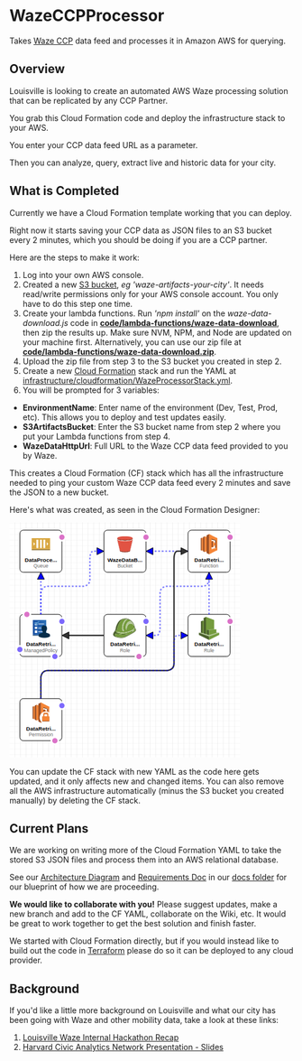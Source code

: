 # WazeCCPProcessor

Takes [Waze CCP](https://www.waze.com/ccp) data feed and processes it in Amazon AWS for querying.

## Overview

Louisville is looking to create an automated AWS Waze processing solution that can be replicated by any CCP Partner.

You grab this Cloud Formation code and deploy the infrastructure stack to your AWS.

You enter your CCP data feed URL as a parameter.

Then you can analyze, query, extract live and historic data for your city.

## What is Completed

Currently we have a Cloud Formation template working that you can deploy.  

Right now it starts saving your CCP data as JSON files to an S3 bucket every 2 minutes, which you should be doing if you are a CCP partner.

Here are the steps to make it work:

1. Log into your own AWS console.
2. Created a new [S3 bucket](https://s3.console.aws.amazon.com/s3/home), *eg 'waze-artifacts-your-city'*. It needs read/write permissions only for your AWS console account. You only have to do this step one time.
3. Create your lambda functions. Run *'npm install'* on the *waze-data-download.js* code in **[code/lambda-functions/waze-data-download](code/lambda-functions/waze-data-download)**, then zip the results up. Make sure NVM, NPM, and Node are updated on your machine first.  Alternatively, you can use our zip file at **[code/lambda-functions/waze-data-download.zip](code/lambda-functions/waze-data-download.zip)**.
4. Upload the zip file from step 3 to the S3 bucket you created in step 2.  
5. Create a new [Cloud Formation](https://console.aws.amazon.com/cloudformation/home) stack and run the YAML at [infrastructure/cloudformation/WazeProcessorStack.yml](infrastructure/cloudformation/WazeProcessorStack.yml).
6. You will be prompted for 3 variables:
  * **EnvironmentName**: Enter name of the environment (Dev, Test, Prod, etc). This allows you to deploy and test updates easily.
  * **S3ArtifactsBucket**: Enter the S3 bucket name from step 2 where you put your Lambda functions from step 4.
  * **WazeDataHttpUrl**: Full URL to the Waze CCP data feed provided to you by Waze.

This creates a Cloud Formation (CF) stack which has all the infrastructure needed to ping your custom Waze CCP data feed every 2 minutes and save the JSON to a new bucket.  

Here's what was created, as seen in the Cloud Formation Designer:

![Waze Current Architecture](docs/WazeCurrentArchitecture.png "Waze Current Architecture")

You can update the CF stack with new YAML as the code here gets updated, and it only affects new and changed items. You can also remove all the AWS infrastructure automatically (minus the S3 bucket you created manually) by deleting the CF stack. 

## Current Plans

We are working on writing more of the Cloud Formation YAML to take the stored S3 JSON files and process them into an AWS relational database.

See our [Architecture Diagram](docs/Metro%20Waze%20Proposed%20Architecture.pdf) and [Requirements Doc](docs/Required%20infrastructure.txt) in our [docs folder](docs) for our blueprint of how we are proceeding. 

**We would like to collaborate with you!**  Please suggest updates, make a new branch and add to the CF YAML, collaborate on the Wiki, etc.  It would be great to work together to get the best solution and finish faster.   

We started with Cloud Formation directly, but if you would instead like to build out the code in [Terraform](http://www.terraform.io) please do so it can be deployed to any cloud provider. 

## Background

If you'd like a little more background on Louisville and what our city has been going with Waze and other mobility data, take a look at these links:

1. [Louisville Waze Internal Hackathon Recap](https://medium.com/louisville-metro-opi2/waze-louisvilles-first-internal-hackathon-647363a85392)
2. [Harvard Civic Analytics Network Presentation - Slides](https://docs.google.com/presentation/d/1esPVvhuIRjD199rN8aimK_XcmCt0pJOkjEIyCMhGKks/)